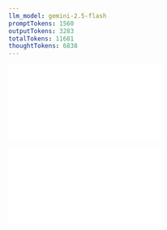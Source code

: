 ```yaml
---
llm_model: gemini-2.5-flash
promptTokens: 1560
outputTokens: 3283
totalTokens: 11681
thoughtTokens: 6838
---
```


![@](steps/_.b94bc8ff.md)

![@](steps/response.8e578305.md)